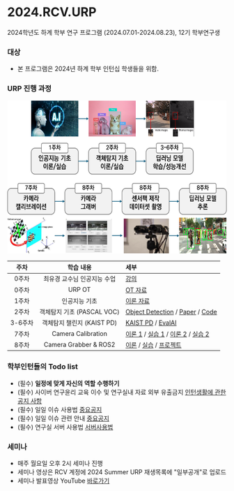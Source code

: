 # 2024.RCV.URP
2024학년도 하계 학부 연구 프로그램 (2024.07.01-2024.08.23), 12기 학부연구생

### 대상
- 본 프로그램은 2024년 하계 학부 인턴십 학생들을 위함.

### URP 진행 과정
<p align="left">
<img src="https://github.com/sejong-rcv/2024.RCV.URP/blob/main/0%EC%A3%BC%EC%B0%A8(OT)/urp.png?raw=true" width="600px" height="350px">
</p>

| 주차 | 학습 내용 | 세부 |
|:--:|:----:|:---|
| 0주차 | 최유경 교수님 인공지능 수업 | [강의](https://www.youtube.com/watch?v=J6hiz5zfDC0&list=PL1xKqHsVFgvk8nB5kJ3N0fFt3etudUBWt) |
| 0주차 | URP OT | [OT 자료](https://github.com/sejong-rcv/2024.RCV.URP/blob/main/0%EC%A3%BC%EC%B0%A8(OT)/2024_Summer_URP_OT.pdf)|
| 1주차 | 인공지능 기초 | [이론 자료](https://github.com/sejong-rcv/2024.RCV.URP/blob/main/1%EC%A3%BC%EC%B0%A8(%EC%9D%B8%EA%B3%B5%EC%A7%80%EB%8A%A5%20%EC%9D%B4%EB%A1%A0%2C%20%EC%8B%A4%EC%8A%B5)/%5BURP%5D%5B1%EC%A3%BC%EC%B0%A8%5D%EC%9D%B8%EA%B3%B5%EC%A7%80%EB%8A%A5%EA%B8%B0%EC%B4%88.pdf) |
| 2주차 | 객체탐지 기초 (PASCAL VOC) | [Object Detection](https://github.com/sejong-rcv/2024.RCV.URP/blob/main/2%EC%A3%BC%EC%B0%A8(%EA%B0%9D%EC%B2%B4%ED%83%90%EC%A7%80%20%EA%B8%B0%EC%B4%88)/2024-Summer_detection.pdf) / [Paper](https://arxiv.org/abs/1512.02325) / [Code](https://github.com/sgrvinod/a-PyTorch-Tutorial-to-Object-Detection)
| 3-6주차 | 객체탐지 챌린지 (KAIST PD) | [KAIST PD](https://github.com/sejong-rcv/2024.RCV.URP/tree/main/3-6%EC%A3%BC%EC%B0%A8(%EA%B0%9D%EC%B2%B4%ED%83%90%EC%A7%80%20%EC%B1%8C%EB%A6%B0%EC%A7%80)) / [EvalAI](https://eval.ai/web/challenges/challenge-page/2343/overview) |
| 7주차 | Camera Calibration | [이론 1](7주차/Calibration_1st/Calibration_v2_1.pdf) / [실습 1](7주차/Calibration_1st/example_v2.py) / [이론 2](7주차/Calibration_2nd/Calibration_v2_2.pdf) / [실습 2](7주차/Calibration_2nd/Calibration_2nd_실습.pdf)
| 8주차 | Camera Grabber & ROS2 | [이론](https://github.com/sejong-rcv/2024.RCV.URP/tree/main/8%EC%A3%BC%EC%B0%A8(%EC%B9%B4%EB%A9%94%EB%9D%BC%EA%B7%B8%EB%9E%98%EB%B2%84%26ROS2)/%EC%9D%B4%EB%A1%A0) / [실습](https://github.com/sejong-rcv/2024.RCV.URP/tree/main/8%EC%A3%BC%EC%B0%A8(%EC%B9%B4%EB%A9%94%EB%9D%BC%EA%B7%B8%EB%9E%98%EB%B2%84%26ROS2)/%EC%8B%A4%EC%8A%B5) / [프로젝트](https://github.com/sejong-rcv/2024.RCV.URP/tree/main/8%EC%A3%BC%EC%B0%A8(%EC%B9%B4%EB%A9%94%EB%9D%BC%EA%B7%B8%EB%9E%98%EB%B2%84%26ROS2)/%ED%94%84%EB%A1%9C%EC%A0%9D%ED%8A%B8) |


###  학부인턴들의 Todo list
- (필수) **일정에 맞게 자신의 역할 수행하기**
- (필수) 사이버 연구윤리 교육 이수 및 연구실내 자료 외부 유출금지 [인턴생활에 관한 공지 사항](https://github.com/sejong-rcv/2024.RCV.URP/issues/2)
- (필수) 일일 이슈 사용법 [중요공지](https://github.com/sejong-rcv/2024.RCV.URP/issues/3)
- (필수) 일일 이슈 관련 안내 [중요공지](https://github.com/sejong-rcv/2024.RCV.URP/issues/4)
- (필수) 연구실 서버 사용법 [서버사용법](https://github.com/sejong-rcv/2024.RCV.URP/blob/main/0%EC%A3%BC%EC%B0%A8(OT)/%EC%84%9C%EB%B2%84%EC%82%AC%EC%9A%A9%EB%A9%94%EB%89%B4%EC%96%BC.pdf)


### 세미나
- 매주 월요일 오후 2시 세미나 진행
- 세미나 영상은 RCV 계정에 2024 Summer URP 재생목록에 "일부공개"로 업로드
- 세미나 발표영상 YouTube [바로가기](https://www.youtube.com/playlist?list=PLa8kMie0Pc0vODmCEI5J2KEUd7VtTl_HS)
